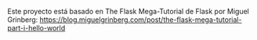 Este proyecto está basado en The Flask Mega-Tutorial de Flask por Miguel Grinberg: https://blog.miguelgrinberg.com/post/the-flask-mega-tutorial-part-i-hello-world
